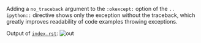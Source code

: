Adding a `no_traceback` argument to the `:okexcept:` option of the `.. ipython::`
directive shows only the exception without the traceback, which greatly improves
readability of code examples throwing exceptions.

Output of [`index.rst`](index.rst):
![out](https://user-images.githubusercontent.com/19879328/188505329-c8c68b61-c551-41ca-adf9-a05d37462065.png)
